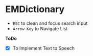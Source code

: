# EMDictionary
- `ESC` to clean and focus search input
- `Arrow Key` to Navigate List

**ToDo**
- [x] To Implement Text to Speech
